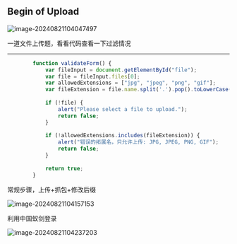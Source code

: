## Begin of Upload

![image-20240821104047497](https://gitee.com/bx33661/image/raw/master/path/image-20240821104047497.png)

一道文件上传题，看看代码查看一下过滤情况

---

```javascript
        function validateForm() {
            var fileInput = document.getElementById("file");
            var file = fileInput.files[0];
            var allowedExtensions = ["jpg", "jpeg", "png", "gif"];
            var fileExtension = file.name.split('.').pop().toLowerCase();
            
            if (!file) {
                alert("Please select a file to upload.");
                return false;
            }
            
            if (!allowedExtensions.includes(fileExtension)) {
                alert("错误的拓展名，只允许上传: JPG, JPEG, PNG, GIF");
                return false;
            }
            
            return true;
        }
```

常规步骤，上传+抓包+修改后缀

![image-20240821104157153](https://gitee.com/bx33661/image/raw/master/path/image-20240821104157153.png)

利用中国蚁剑登录

![image-20240821104237203](https://gitee.com/bx33661/image/raw/master/path/image-20240821104237203.png)